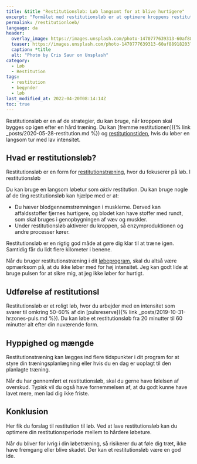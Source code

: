 ```yaml
---
title: &title "Restitutionsløb: Løb langsomt for at blive hurtigere"
excerpt: "Formålet med restitutionsløb er at optimere kroppens restitution. Du løber i langsomt tempo. Se forslag til restitution for løb her."
permalink: /restitutionloeb/
language: da
header:
  overlay_image: https://images.unsplash.com/photo-1470777639313-60af88918203?ixlib=rb-1.2.1&ixid=eyJhcHBfaWQiOjEyMDd9&auto=format&fit=crop&w=1900&q=5
  teaser: https://images.unsplash.com/photo-1470777639313-60af88918203?ixlib=rb-1.2.1&ixid=eyJhcHBfaWQiOjEyMDd9&auto=format&fit=crop&w=400&q=5
  caption: *title
  alt: "Photo by Cris Saur on Unsplash"
category:
  - Løb
  - Restitution
tags:
  - restitution
  - begynder
  - løb
last_modified_at: 2022-04-20T08:14:14Z
toc: true
---
```


Restitutionsløb er en af de strategier, du kan bruge, når kroppen skal bygges op igen efter en hård træning. Du kan [fremme restitutionen]({% link _posts/2020-05-28-restitution.md %}) og [restitutionstiden](/restitutionstid/), hvis du løber en langsom tur med lav intensitet.

## Hvad er restitutionsløb?

Restitutionsløb er en form for [restitutionstræning](/restitutionstraening/), hvor du fokuserer på løb. I restitutionsløb 

Du kan bruge en langsom løbetur som _aktiv_ restitution. Du kan bruge nogle af de ting restitutionsløb kan hjælpe med er at:

- Du hæver blodgennemstrømningen i musklerne. Derved kan affaldsstoffer fjernes hurtigere, og blodet kan have stoffer med rundt, som skal bruges i genopbygningen af væv og muskler. 
- Under restitutionsløb aktiverer du kroppen, så enzymproduktionen og andre processer kører.

Restitutionsløb er en rigtig god måde at gøre dig klar til at træne igen. Samtidig får du lidt flere kilometer i benene.

Når du bruger restitutionstræning i dit [løbeprogram](/loebeprogrammer/), skal du altså være opmærksom på, at du ikke løber med for høj intensitet. Jeg kan godt lide at bruge pulsen for at sikre mig, at jeg ikke løber for hurtigt.

## Udførelse af restitutionsl

Restitutionsløb er et roligt løb, hvor du arbejder med en intensitet som svarer til omkring 50-60% af din [pulsreserve]({% link _posts/2019-10-31-hrzones-puls.md %}). Du kan løbe et restitutionsløb fra 20 minutter til 60 minutter alt efter din nuværende form.

## Hyppighed og mængde

Restitutionstræning kan lægges ind flere tidspunkter i dit program for at styre din træningsplanlægning eller hvis du en dag er uoplagt til den planlagte træning.

Når du har gennemført et restitutionsløb, skal du gerne have følelsen af overskud. Typisk vil du også have fornemmelsen af, at du godt kunne have lavet mere, men lad dig ikke friste.

## Konklusion

Her fik du forslag til restitution til løb. Ved at lave restitutionsløb kan du optimere din restitutionsperiode mellem to hårdere løbeture.

Når du bliver for ivrig i din løbetræning, så risikerer du at føle dig træt, ikke have fremgang eller blive skadet. Der kan et restitutionsløb være en god ide.
